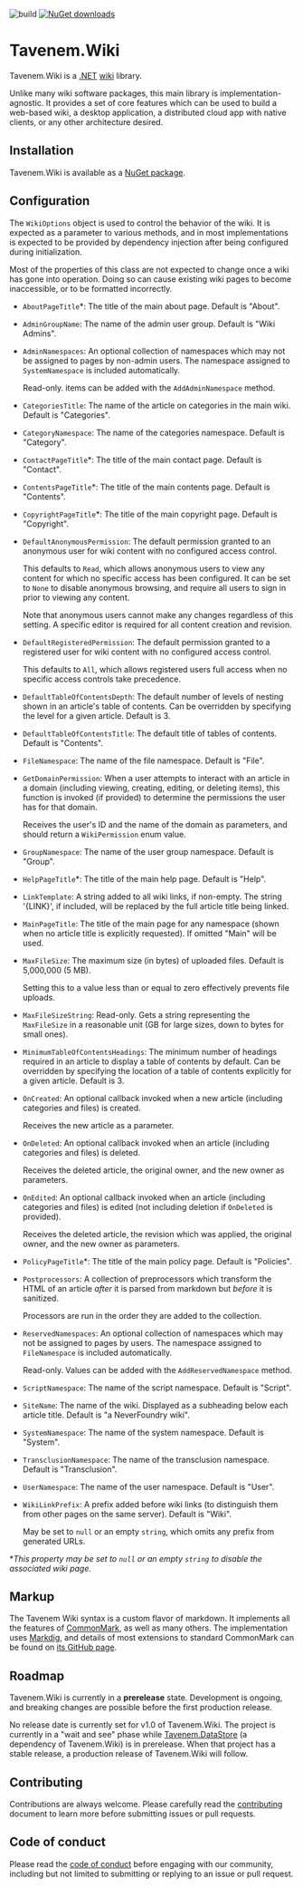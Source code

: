 ![build](https://img.shields.io/github/workflow/status/Tavenem/Wiki/publish/main) [![NuGet downloads](https://img.shields.io/nuget/dt/Tavenem.Wiki)](https://www.nuget.org/packages/Tavenem.Wiki/)

Tavenem.Wiki
==

Tavenem.Wiki is a [.NET](https://dotnet.microsoft.com) [wiki](http://wikipedia.com/wiki/Wiki)
library.

Unlike many wiki software packages, this main library is implementation-agnostic. It provides a set
of core features which can be used to build a web-based wiki, a desktop application, a distributed
cloud app with native clients, or any other architecture desired.

## Installation

Tavenem.Wiki is available as a [NuGet package](https://www.nuget.org/packages/Tavenem.Wiki/).

## Configuration
The `WikiOptions` object is used to control the behavior of the wiki. It is expected as a parameter
to various methods, and in most implementations is expected to be provided by dependency injection
after being configured during initialization.

Most of the properties of this class are not expected to change once a wiki has gone into operation.
Doing so can cause existing wiki pages to become inaccessible, or to be formatted incorrectly.

- `AboutPageTitle`*: The title of the main about page. Default is "About".
- `AdminGroupName`: The name of the admin user group. Default is "Wiki Admins".
- `AdminNamespaces`: An optional collection of namespaces which may not be assigned to pages by
  non-admin users. The namespace assigned to `SystemNamespace` is included automatically.

  Read-only. items can be added with the `AddAdminNamespace` method.
- `CategoriesTitle`: The name of the article on categories in the main wiki. Default is
  "Categories".
- `CategoryNamespace`: The name of the categories namespace. Default is "Category".
- `ContactPageTitle`*: The title of the main contact page. Default is "Contact".
- `ContentsPageTitle`*: The title of the main contents page. Default is "Contents".
- `CopyrightPageTitle`*: The title of the main copyright page. Default is "Copyright".
- `DefaultAnonymousPermission`: The default permission granted to an anonymous user for wiki content with no configured access control.

  This defaults to `Read`, which allows anonymous users to view any content for which no specific
  access has been configured. It can be set to `None` to disable anonymous browsing, and require all
  users to sign in prior to viewing any content.

  Note that anonymous users cannot make any changes regardless of this setting. A specific editor is
  required for all content creation and revision.
- `DefaultRegisteredPermission`: The default permission granted to a registered user for wiki content with no configured access control.

  This defaults to `All`, which allows registered users full access when no specific access controls
  take precedence.
- `DefaultTableOfContentsDepth`: The default number of levels of nesting shown in an article's table
  of contents. Can be overridden by specifying the level for a given article. Default is 3.
- `DefaultTableOfContentsTitle`: The default title of tables of contents. Default is "Contents".
- `FileNamespace`: The name of the file namespace. Default is "File".
- `GetDomainPermission`: When a user attempts to interact with an article in a domain (including viewing, creating, editing, or deleting items), this function is invoked (if provided) to determine the permissions the user has for that domain.

  Receives the user's ID and the name of the domain as parameters, and should return a
  `WikiPermission` enum value.
- `GroupNamespace`: The name of the user group namespace. Default is "Group".
- `HelpPageTitle`*: The title of the main help page. Default is "Help".
- `LinkTemplate`: A string added to all wiki links, if non-empty. The string '\{LINK\}', if included,
  will be replaced by the full article title being linked.
- `MainPageTitle`: The title of the main page for any namespace (shown when no article title is
  explicitly requested). If omitted "Main" will be used.
- `MaxFileSize`: The maximum size (in bytes) of uploaded files. Default is 5,000,000 (5 MB).

  Setting this to a value less than or equal to zero effectively prevents file uploads.
- `MaxFileSizeString`: Read-only. Gets a string representing the `MaxFileSize` in a reasonable unit
  (GB for large sizes, down to bytes for small ones).
- `MinimumTableOfContentsHeadings`: The minimum number of headings required in an article to display
  a table of contents by default. Can be overridden by specifying the location of a table of
  contents explicitly for a given article. Default is 3.
- `OnCreated`: An optional callback invoked when a new article (including categories and files) is
  created.
  
  Receives the new article as a parameter.
- `OnDeleted`: An optional callback invoked when an article (including categories and files) is
  deleted.
  
  Receives the deleted article, the original owner, and the new owner as parameters.
- `OnEdited`: An optional callback invoked when an article (including categories and files) is
  edited (not including deletion if `OnDeleted` is provided).
  
  Receives the deleted article, the revision which was applied, the original owner, and the new
  owner as parameters.
- `PolicyPageTitle`*: The title of the main policy page. Default is "Policies".
- `Postprocessors`: A collection of preprocessors which transform the HTML of an article *after* it
  is parsed from markdown but *before* it is sanitized.

  Processors are run in the order they are added to the collection.
- `ReservedNamespaces`: An optional collection of namespaces which may not be assigned to pages by
  users. The namespace assigned to `FileNamespace` is included automatically.

  Read-only. Values can be added with the `AddReservedNamespace` method.
- `ScriptNamespace`: The name of the script namespace. Default is "Script".
- `SiteName`: The name of the wiki. Displayed as a subheading below each article title. Default is
  "a NeverFoundry wiki".
- `SystemNamespace`: The name of the system namespace. Default is "System".
- `TransclusionNamespace`: The name of the transclusion namespace. Default is "Transclusion".
- `UserNamespace`: The name of the user namespace. Default is "User".
- `WikiLinkPrefix`: A prefix added before wiki links (to distinguish them from other pages on the
  same server). Default is "Wiki".
  
  May be set to `null` or an empty `string`, which omits any prefix from generated URLs.

**This property may be set to `null` or an empty `string` to disable the associated wiki page.*

## Markup
The Tavenem Wiki syntax is a custom flavor of markdown. It implements all the features of
[CommonMark](http://commonmark.org), as well as many others. The implementation uses
[Markdig](https://github.com/lunet-io/markdig), and details of most extensions to standard
CommonMark can be found on [its GitHub page](https://github.com/lunet-io/markdig).

## Roadmap

Tavenem.Wiki is currently in a **prerelease** state. Development is ongoing, and breaking changes
are possible before the first production release.

No release date is currently set for v1.0 of Tavenem.Wiki. The project is currently in a "wait and
see" phase while [Tavenem.DataStore](https://github.com/Tavenem/DataStore) (a dependency of
Tavenem.Wiki) is in prerelease. When that project has a stable release, a production release of
Tavenem.Wiki will follow.

## Contributing

Contributions are always welcome. Please carefully read the [contributing](docs/CONTRIBUTING.md) document to learn more before submitting issues or pull requests.

## Code of conduct

Please read the [code of conduct](docs/CODE_OF_CONDUCT.md) before engaging with our community, including but not limited to submitting or replying to an issue or pull request.

